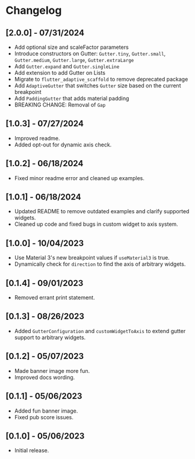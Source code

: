 # Changelog

## [2.0.0] - 07/31/2024

- Add optional size and scaleFactor parameters
- Introduce constructors on Gutter: `Gutter.tiny`, `Gutter.small`, `Gutter.medium`, `Gutter.large`, `Gutter.extraLarge`
- Add `Gutter.expand` and `Gutter.singleLine`
- Add extension to add Gutter on Lists
- Migrate to `flutter_adaptive_scaffold` to remove deprecated package
- Add `AdaptiveGutter` that switches `Gutter` size based on the current breakpoint
- Add `PaddingGutter` that adds material padding
- BREAKING CHANGE: Removal of `Gap`

## [1.0.3] - 07/27/2024

- Improved readme.
- Added opt-out for dynamic axis check.

## [1.0.2] - 06/18/2024

- Fixed minor readme error and cleaned up examples.

## [1.0.1] - 06/18/2024

- Updated README to remove outdated examples and clarify supported widgets.
- Cleaned up code and fixed bugs in custom widget to axis system.

## [1.0.0] - 10/04/2023

- Use Material 3's new breakpoint values if `useMaterial3` is true.
- Dynamically check for `direction` to find the axis of arbitrary widgets.

## [0.1.4] - 09/01/2023

- Removed errant print statement.

## [0.1.3] - 08/26/2023

- Added `GutterConfiguration` and `customWidgetToAxis` to extend gutter support to arbitrary widgets.

## [0.1.2] - 05/07/2023

- Made banner image more fun.
- Improved docs wording.

## [0.1.1] - 05/06/2023

- Added fun banner image.
- Fixed pub score issues.

## [0.1.0] - 05/06/2023

- Initial release.
